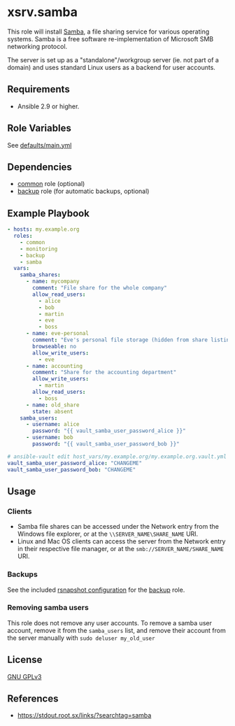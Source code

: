 # xsrv.samba

This role will install [Samba](https://en.wikipedia.org/wiki/Samba_(software)), a file sharing service for various operating systems. Samba is a free software re-implementation of Microsoft SMB networking protocol.

The server is set up as a "standalone"/workgroup server (ie. not part of a domain) and uses standard Linux users as a backend for user accounts.


Requirements
------------

- Ansible 2.9 or higher.


Role Variables
--------------

See [defaults/main.yml](defaults/main.yml)


Dependencies
------------

- [common](../common/README.md) role (optional)
- [backup](../backup/README.md) role (for automatic backups, optional)


Example Playbook
----------------

```yaml
- hosts: my.example.org
  roles:
    - common
    - monitoring
    - backup
    - samba
  vars:
    samba_shares:
      - name: mycompany
        comment: "File share for the whole company"
        allow_read_users:
          - alice
          - bob
          - martin
          - eve
          - boss
      - name: eve-personal
        comment: "Eve's personal file storage (hidden from share listing)"
        browseable: no
        allow_write_users:
          - eve
      - name: accounting
        comment: "Share for the accounting department"
        allow_write_users:
          - martin
        allow_read_users:
          - boss
      - name: old_share
        state: absent
    samba_users:
      - username: alice
        password: "{{ vault_samba_user_password_alice }}"
      - username: bob
        password: "{{ vault_samba_user_password_bob }}"

# ansible-vault edit host_vars/my.example.org/my.example.org.vault.yml
vault_samba_user_password_alice: "CHANGEME"
vault_samba_user_password_bob: "CHANGEME"
```

Usage
-----

### Clients

- Samba file shares can be accessed under the Network entry from the Windows file explorer, or at the `\\SERVER_NAME\SHARE_NAME` URI.
- Linux and Mac OS clients can access the server from the Network entry in their respective file manager, or at the `smb://SERVER_NAME/SHARE_NAME` URI.


### Backups

See the included [rsnapshot configuration](templates/etc_rsnapshot.d_samba.conf.j2) for the [backup](../backup/) role.


### Removing samba users

This role does not remove any user accounts. To remove a samba user account, remove it from the `samba_users` list, and remove their account from the server manually with `sudo deluser my_old_user`


License
-------

[GNU GPLv3](../../LICENSE)


References
-----------------

- https://stdout.root.sx/links/?searchtag=samba
